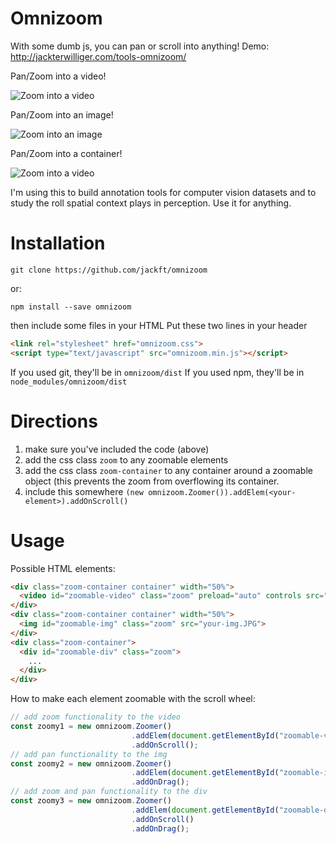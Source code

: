 # Omnizoom
With some dumb js, you can pan or scroll into anything! Demo: http://jackterwilliger.com/tools-omnizoom/

Pan/Zoom into a video!

![Zoom into a video](http://jackterwilliger.com/wp-content/uploads/2018/07/omnizoom-video.gif)

Pan/Zoom into an image!

![Zoom into an image](http://jackterwilliger.com/wp-content/uploads/2018/07/omnizoom-image.gif)

Pan/Zoom into a container!

![Zoom into a video](http://jackterwilliger.com/wp-content/uploads/2018/07/omnizoom-div.gif)

I'm using this to build annotation tools for computer vision datasets and to study the roll spatial context plays in perception. Use it for anything.

# Installation
```
git clone https://github.com/jackft/omnizoom
```
or:
```
npm install --save omnizoom
```

then include some files in your HTML
Put these two lines in your header
```html
<link rel="stylesheet" href="omnizoom.css">
<script type="text/javascript" src="omnizoom.min.js"></script>  
```

If you used git, they'll be in ```omnizoom/dist```
If you used npm, they'll be in ```node_modules/omnizoom/dist```

# Directions
1. make sure you've included the code (above)
2. add the css class ```zoom``` to any zoomable elements
3. add the css class ```zoom-container``` to any container around a zoomable object (this prevents the zoom from overflowing its container.
4. include this somewhere ```(new omnizoom.Zoomer()).addElem(<your-element>).addOnScroll()```

# Usage
Possible HTML elements:
```html
<div class="zoom-container container" width="50%">
  <video id="zoomable-video" class="zoom" preload="auto" controls src="your-video.mp4"></video>
</div>
<div class="zoom-container container" width="50%">
  <img id="zoomable-img" class="zoom" src="your-img.JPG">
</div>
<div class="zoom-container">
  <div id="zoomable-div" class="zoom">
    ...
  </div>
</div>
```
How to make each element zoomable with the scroll wheel:
```javascript
// add zoom functionality to the video
const zoomy1 = new omnizoom.Zoomer()
                           .addElem(document.getElementById("zoomable-video"))
                           .addOnScroll();
// add pan functionality to the img
const zoomy2 = new omnizoom.Zoomer()
                           .addElem(document.getElementById("zoomable-img"))
                           .addOnDrag();
// add zoom and pan functionality to the div
const zoomy3 = new omnizoom.Zoomer()
                           .addElem(document.getElementById("zoomable-div"))
                           .addOnScroll()
                           .addOnDrag();
```
